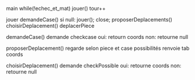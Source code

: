 main
	while(!echec_et_mat)
		jouer()
		tour++


jouer
	demandeCase()
	si null: jouer(); close;
	proposerDeplacements()
	choisirDeplacement()
	deplacerPiece
	

demandeCase()
	demande
	checkcase
	oui: retourn coords
	non: retourne null

proposerDeplacement()
	regarde selon piece et case possibilités
	renvoie tab coords

choisirDeplacement()
	demande
	checkPossible
	oui: retourne coords
	non: retourne null
